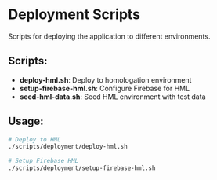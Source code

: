 # Deployment Scripts

Scripts for deploying the application to different environments.

## Scripts:

- **deploy-hml.sh**: Deploy to homologation environment
- **setup-firebase-hml.sh**: Configure Firebase for HML
- **seed-hml-data.sh**: Seed HML environment with test data

## Usage:
```bash
# Deploy to HML
./scripts/deployment/deploy-hml.sh

# Setup Firebase HML
./scripts/deployment/setup-firebase-hml.sh
```

